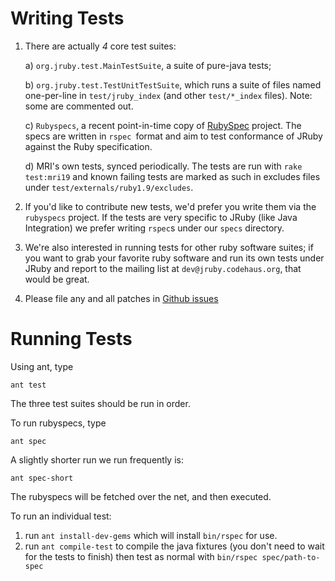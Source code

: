 # Writing Tests

1. There are actually *4* core test suites:

   a) `org.jruby.test.MainTestSuite`, a suite of pure-java tests;

   b) `org.jruby.test.TestUnitTestSuite`, which runs a suite of files named
   one-per-line in `test/jruby_index` (and other `test/*_index` files).
   Note: some are commented out.

   c) `Rubyspecs`, a recent point-in-time copy of [RubySpec](http://rubyspec.org)
   project. The specs
   are written in `rspec `format and aim to test conformance of JRuby
   against the Ruby specification.

   d) MRI's own tests, synced periodically. The tests are run with
   `rake test:mri19` and known failing tests are marked as such in 
   excludes files under `test/externals/ruby1.9/excludes`.

2. If you'd like to contribute new tests, we'd prefer you write them via the
`rubyspecs` project.  If the tests are very specific to JRuby (like Java
Integration) we prefer writing `rspec`s under our `specs` directory.

3. We're also interested in running tests for other ruby software suites; if
you want to grab your favorite ruby software and run its own tests under JRuby
and report to the mailing list at `dev@jruby.codehaus.org`, that would be great.

4. Please file any and all patches in [Github issues](https://github.com/jruby/jruby/issues)

# Running Tests

Using ant, type

    ant test

The three test suites should be run in order.

To run rubyspecs, type

    ant spec

A slightly shorter run we run frequently is:

    ant spec-short

The rubyspecs will be fetched over the net, and then executed.

To run an individual test:

1. run `ant install-dev-gems` which will install `bin/rspec` for use.
2. run `ant compile-test` to compile the java fixtures (you don't need to wait for the tests to finish) then test as normal with `bin/rspec spec/path-to-spec`
